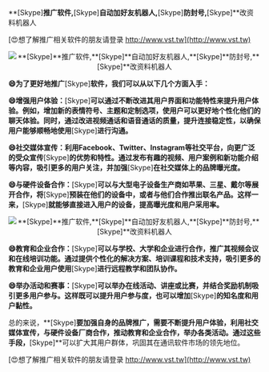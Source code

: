 **[Skype]**推广软件,**[Skype]**自动加好友机器人,**[Skype]**防封号,**[Skype]**改资料机器人

[😍想了解推广相关软件的朋友请登录 http://www.vst.tw](http://www.vst.tw)

 <center><img src="https://vst.tw/MP4/tuiguang/png/0.png" alt="**[Skype]**推广软件,**[Skype]**自动加好友机器人,**[Skype]**防封号,**[Skype]**改资料机器人"></center>

**😄为了更好地推广**[Skype]**软件，我们可以从以下几个方面入手：**

**😄增强用户体验：**[Skype]**可以通过不断改进其用户界面和功能特性来提升用户体验。例如，增加新的表情符号、主题和定制选项，使用户可以更好地个性化他们的聊天体验。同时，通过改进视频通话和语音通话的质量，提升连接稳定性，以确保用户能够顺畅地使用**[Skype]**进行沟通。**

**😄社交媒体宣传：利用Facebook、Twitter、Instagram等社交平台，向更广泛的受众宣传**[Skype]**的优势和特性。通过发布有趣的视频、用户案例和新功能介绍等内容，吸引更多的用户关注，并加强**[Skype]**在社交媒体上的品牌曝光度。**

**😄与硬件设备合作：**[Skype]**可以与大型电子设备生产商如苹果、三星、戴尔等展开合作，将**[Skype]**预装在他们的设备中，或者与他们合作推出联名产品。这样一来，**[Skype]**就能够直接进入用户的设备，提高曝光度和用户采用率。**

 <center><img src="https://vst.tw/MP4/tuiguang/png/0.png" alt="**[Skype]**推广软件,**[Skype]**自动加好友机器人,**[Skype]**防封号,**[Skype]**改资料机器人"></center>

**😄教育和企业合作：**[Skype]**可以与学校、大学和企业进行合作，推广其视频会议和在线培训功能。通过提供个性化的解决方案、培训课程和技术支持，吸引更多的教育和企业用户使用**[Skype]**进行远程教学和团队协作。**

**😄举办活动和赛事：**[Skype]**可以举办在线活动、讲座或比赛，并结合奖励机制吸引更多用户参与。这样既可以提升用户参与度，也可以增加**[Skype]**的知名度和用户黏性。**

总的来说，**[Skype]**要加强自身的品牌推广，需要不断提升用户体验，利用社交媒体宣传，与硬件设备厂商合作，推动教育和企业合作，举办各类活动。通过这些手段，**[Skype]**可以扩大其用户群体，巩固其在通讯软件市场的领先地位。

[😍想了解推广相关软件的朋友请登录 http://www.vst.tw](http://www.vst.tw)



